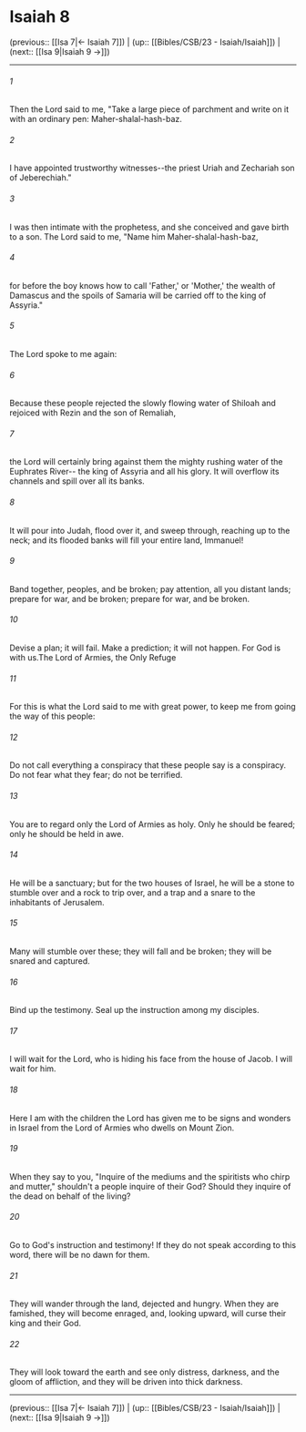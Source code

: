 # Isaiah 8

(previous:: [[Isa 7|← Isaiah 7]]) | (up:: [[Bibles/CSB/23 - Isaiah/Isaiah]]) | (next:: [[Isa 9|Isaiah 9 →]])

***


###### 1 
Then the Lord said to me, "Take a large piece of parchment and write on it with an ordinary pen: Maher-shalal-hash-baz. 

###### 2 
I have appointed trustworthy witnesses--the priest Uriah and Zechariah son of Jeberechiah." 

###### 3 
I was then intimate with the prophetess, and she conceived and gave birth to a son. The Lord said to me, "Name him Maher-shalal-hash-baz, 

###### 4 
for before the boy knows how to call 'Father,' or 'Mother,' the wealth of Damascus and the spoils of Samaria will be carried off to the king of Assyria." 

###### 5 
The Lord spoke to me again: 

###### 6 
Because these people rejected the slowly flowing water of Shiloah and rejoiced with Rezin and the son of Remaliah, 

###### 7 
the Lord will certainly bring against them the mighty rushing water of the Euphrates River-- the king of Assyria and all his glory. It will overflow its channels and spill over all its banks. 

###### 8 
It will pour into Judah, flood over it, and sweep through, reaching up to the neck; and its flooded banks will fill your entire land, Immanuel! 

###### 9 
Band together, peoples, and be broken; pay attention, all you distant lands; prepare for war, and be broken; prepare for war, and be broken. 

###### 10 
Devise a plan; it will fail. Make a prediction; it will not happen. For God is with us.The Lord of Armies, the Only Refuge 

###### 11 
For this is what the Lord said to me with great power, to keep me from going the way of this people: 

###### 12 
Do not call everything a conspiracy that these people say is a conspiracy. Do not fear what they fear; do not be terrified. 

###### 13 
You are to regard only the Lord of Armies as holy. Only he should be feared; only he should be held in awe. 

###### 14 
He will be a sanctuary; but for the two houses of Israel, he will be a stone to stumble over and a rock to trip over, and a trap and a snare to the inhabitants of Jerusalem. 

###### 15 
Many will stumble over these; they will fall and be broken; they will be snared and captured. 

###### 16 
Bind up the testimony. Seal up the instruction among my disciples. 

###### 17 
I will wait for the Lord, who is hiding his face from the house of Jacob. I will wait for him. 

###### 18 
Here I am with the children the Lord has given me to be signs and wonders in Israel from the Lord of Armies who dwells on Mount Zion. 

###### 19 
When they say to you, "Inquire of the mediums and the spiritists who chirp and mutter," shouldn't a people inquire of their God? Should they inquire of the dead on behalf of the living? 

###### 20 
Go to God's instruction and testimony! If they do not speak according to this word, there will be no dawn for them. 

###### 21 
They will wander through the land, dejected and hungry. When they are famished, they will become enraged, and, looking upward, will curse their king and their God. 

###### 22 
They will look toward the earth and see only distress, darkness, and the gloom of affliction, and they will be driven into thick darkness.

***

(previous:: [[Isa 7|← Isaiah 7]]) | (up:: [[Bibles/CSB/23 - Isaiah/Isaiah]]) | (next:: [[Isa 9|Isaiah 9 →]])
